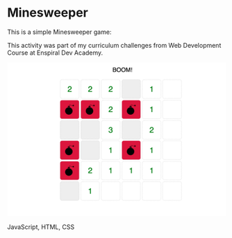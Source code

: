 # Minesweeper

This is a simple Minesweeper game:

This activity was part of my curriculum challenges from Web Development Course at Enspiral Dev Academy.


 ![minesweeper](images/Minesweeper.png)
 
 
 JavaScript, HTML, CSS

